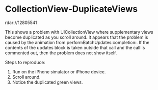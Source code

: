 CollectionView-DuplicateViews
=============================

rdar://12805541

This shows a problem with UICollectionView where supplementary views become duplicated as you scroll around. It appears that the problem is caused by the animation from performBatchUpdates:completion:. If the contents of the updates block is taken outside that call and the call is commented out, then the problem does not show itself.

Steps to reproduce:

1. Run on the iPhone simulator or iPhone device.
1. Scroll around.
1. Notice the duplicated green views.
